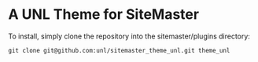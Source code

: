 A UNL Theme for SiteMaster
====================

To install, simply clone the repository into the sitemaster/plugins directory:

`git clone git@github.com:unl/sitemaster_theme_unl.git theme_unl`
